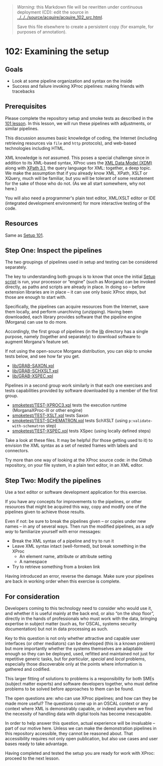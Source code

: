 

> *Warning:* this Markdown file will be rewritten under continuous deployment (CD): edit the source in [../../../source/acquire/acquire_102_src.html](../../../source/acquire/acquire_102_src.html).
> 
> Save this file elsewhere to create a persistent copy (for example, for purposes of annotation).

# 102: Examining the setup

## Goals

* Look at some pipeline organization and syntax on the inside
* Success and failure invoking XProc pipelines: making friends with tracebacks

## Prerequisites

Please complete the repository setup and smoke tests as described in the [101 lesson](acquire_101.md). In this lesson, we will run these pipelines with adjustments, or similar pipelines.

This discussion assumes basic knowledge of coding, the Internet (including retrieving resources via `file` and `http` protocols), and web-based technologies including HTML.

XML knowledge is *not* assumed. This poses a special challenge since in addition to its XML-based syntax, XProc uses the [XML Data Model (XDM)](https://www.w3.org/TR/xpath-datamodel/) along with [XPath 3.1](https://www.w3.org/TR/xpath-31/), the query language for XML: together, a deep topic. We make the assumption that if you already know XML, XPath, XSLT or XQuery, much will be familiar, but you will be tolerant of some restatement for the sake of those who do not. (As we all start somewhere, why not here.)

You will also need a programmer's plain text editor, XML/XSLT editor or IDE (integrated development environment) for more interactive testing of the code.

## Resources

Same as [Setup 101](acquire_101.md).

## Step One: Inspect the pipelines

The two groupings of pipelines used in setup and testing can be considered separately.

The key to understanding both groups is to know that once the initial [Setup                script](../../../setup.sh) is run, your processor or &ldquo;engine&rdquo; (such as Morgana) can be invoked directly, as paths and scripts are already in place. In doing so – before extension libraries are in place – it can use only basic XProc steps, but those are enough to start with.

Specifically, the pipelines can acquire resources from the Internet, save them locally, and perform unarchiving (unzipping). Having been downloaded, each library provides software that the pipeline engine (Morgana) can use to do more.

Accordingly, the first group of pipelines (in the [lib](../../../lib/readme.md) directory has a single purpose, namely (together and separately) to download software to augment Morgana's feature set.

If not using the open-source Morgana distribution, you can skip to smoke tests below, and see how far you get.

* [lib/GRAB-SAXON.xpl](../../../lib/GRAB-SAXON.xpl)
* [lib/GRAB-SCHXSLT.xpl](../../../lib/GRAB-SCHXSLT.xpl)
* [lib/GRAB-XSPEC.xpl](../../../lib/GRAB-XSPEC.xpl)

Pipelines in a second group work similarly in that each one exercises and tests capabilities provided by software downloaded by a member of the first group.

* [smoketest/TEST-XPROC3.xpl](../../../smoketest/TEST-XPROC3.xpl) tests the execution runtime (MorganaXProc-III or other engine)
* [smoketest/TEST-XSLT.xpl](../../../smoketest/TEST-XSLT.xpl) tests Saxon
* [smoketest/TEST-SCHEMATRON.xpl](../../../smoketest/TEST-SCHEMATRON.xpl) tests SchXSLT (using `p:validate-with-schematron` step)
* [smoketest/TEST-XSPEC.xpl](../../../smoketest/TEST-XSPEC.xpl) tests XSpec (using locally defined steps)

Take a look at these files. It may be helpful (for those getting used to it) to envision the XML syntax as a set of nested frames with labels and connectors.

Try more than one way of looking at the XProc source code: in the Github repository, on your file system, in a plain text editor, in an XML editor.

## Step Two: Modify the pipelines

Use a text editor or software development application for this exercise.

If you have any concepts for improvements to the pipelines, or other resources that might be acquired this way, copy and modify one of the pipelines given to achieve those results.

Even if not: be sure to break the pipelines given – or copies under new names – in any of several ways. Then run the modified pipelines, as a *safe way* to familiarize yourself with error messages:

* Break the XML syntax of a pipeline and try to run it
* Leave XML syntax intact (well-formed), but break something in the XProc 
  * An element name, attribute or attribute setting
  * A namespace
* Try to retrieve something from a broken link

Having introduced an error, reverse the damage. Make sure your pipelines are back in working order when this exercise is complete.

## For consideration

Developers coming to this technology need to consider who would use it, and whether it is useful mainly at the back end, or also &ldquo;on the shop floor&rdquo;, directly in the hands of professionals who must work with the data, bringing expertise in subject matter (such as, for OSCAL, systems security documentation) but not in data processing as such.

Key to this question is not only whether attractive and capable user interfaces (or other mediators) can be developed (this is a known problem) but more importantly whether the systems themselves are adaptable enough so they can be deployed, used, refitted and maintained not just for repetitive generic tasks, but for *particular*, *special* and *local* problems, especially those discoverable only at the points where information is gathered and codified.

This larger fitting of solutions to problems is a responsibility for both SMEs (subject matter experts) and software developers together, who must define problems to be solved before approaches to them can be found.

The open questions are: who can use XProc pipelines; and how can they be made more useful? The questions come up in an OSCAL context or any context where XML is demonstrably capable, or indeed anywhere we find the necessity of handling data with digital tools has become inescapable.

In order to help answer this question, actual experience will be invaluable – part of our motive here. Unless we can make the demonstration pipelines in this repository accessible, they cannot be reasoned about. That accessibility requires not only open publication, but also use cases and user bases ready to take advantage.

Having completed and tested the setup you are ready for work with XProc: proceed to the next lesson.
